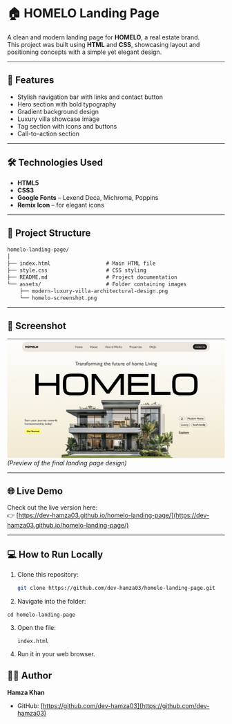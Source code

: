 # 🏠 HOMELO Landing Page

A clean and modern landing page for **HOMELO**, a real estate brand.  
This project was built using **HTML** and **CSS**, showcasing layout and positioning concepts with a simple yet elegant design.

---

## 🌟 Features

- Stylish navigation bar with links and contact button  
- Hero section with bold typography  
- Gradient background design  
- Luxury villa showcase image  
- Tag section with icons and buttons  
- Call-to-action section  

---

## 🛠️ Technologies Used

- **HTML5**  
- **CSS3**  
- **Google Fonts** – Lexend Deca, Michroma, Poppins  
- **Remix Icon** – for elegant icons  

---

## 📁 Project Structure
```
homelo-landing-page/
│
├── index.html                  # Main HTML file
├── style.css                   # CSS styling
├── README.md                   # Project documentation
└── assets/                     # Folder containing images
    ├── modern-luxury-villa-architectural-design.png
    └── homelo-screenshot.png
```


---

## 📸 Screenshot

![HOMELO Landing Page](assets/homelo-screenshot.png)  
*(Preview of the final landing page design)*

---

## 🌐 Live Demo

Check out the live version here:  
👉 [https://dev-hamza03.github.io/homelo-landing-page/](https://dev-hamza03.github.io/homelo-landing-page/)

---

## 💻 How to Run Locally

1. Clone this repository:
   ```bash
   git clone https://github.com/dev-hamza03/homelo-landing-page.git
   ```

2. Navigate into the folder:
```
cd homelo-landing-page
```

3. Open the file:
   ```
   index.html
   ```
   
4. Run it in your web browser.


## 👨‍💻 Author

**Hamza Khan**  

- GitHub: [https://github.com/dev-hamza03](https://github.com/dev-hamza03)
